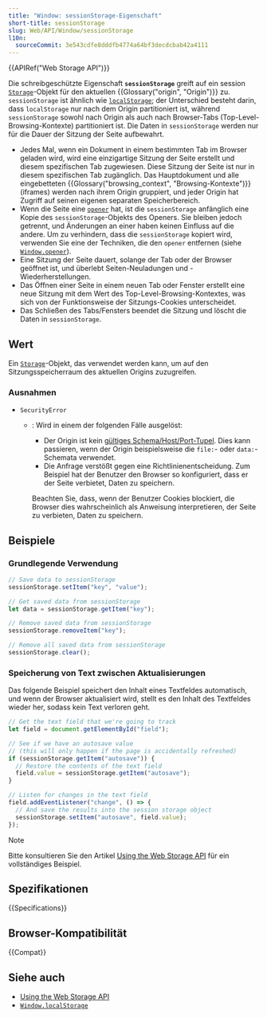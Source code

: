 ```yaml
---
title: "Window: sessionStorage-Eigenschaft"
short-title: sessionStorage
slug: Web/API/Window/sessionStorage
l10n:
  sourceCommit: 3e543cdfe8dddfb4774a64bf3decdcbab42a4111
---
```


{{APIRef("Web Storage API")}}

Die schreibgeschützte Eigenschaft **`sessionStorage`** greift auf ein session [`Storage`](/de/docs/Web/API/Storage)-Objekt für den aktuellen {{Glossary("origin", "Origin")}} zu. `sessionStorage` ist ähnlich wie [`localStorage`](/de/docs/Web/API/Window/localStorage); der Unterschied besteht darin, dass `localStorage` nur nach dem Origin partitioniert ist, während `sessionStorage` sowohl nach Origin als auch nach Browser-Tabs (Top-Level-Browsing-Kontexte) partitioniert ist. Die Daten in `sessionStorage` werden nur für die Dauer der Sitzung der Seite aufbewahrt.

- Jedes Mal, wenn ein Dokument in einem bestimmten Tab im Browser geladen wird, wird eine einzigartige Sitzung der Seite erstellt und diesem spezifischen Tab zugewiesen. Diese Sitzung der Seite ist nur in diesem spezifischen Tab zugänglich. Das Hauptdokument und alle eingebetteten {{Glossary("browsing_context", "Browsing-Kontexte")}} (iframes) werden nach ihrem Origin gruppiert, und jeder Origin hat Zugriff auf seinen eigenen separaten Speicherbereich.
- Wenn die Seite eine [`opener`](/de/docs/Web/API/Window/opener) hat, ist die `sessionStorage` anfänglich eine Kopie des `sessionStorage`-Objekts des Openers. Sie bleiben jedoch getrennt, und Änderungen an einer haben keinen Einfluss auf die andere. Um zu verhindern, dass die `sessionStorage` kopiert wird, verwenden Sie eine der Techniken, die den `opener` entfernen (siehe [`Window.opener`](/de/docs/Web/API/Window/opener)).
- Eine Sitzung der Seite dauert, solange der Tab oder der Browser geöffnet ist, und überlebt Seiten-Neuladungen und -Wiederherstellungen.
- Das Öffnen einer Seite in einem neuen Tab oder Fenster erstellt eine neue Sitzung mit dem Wert des Top-Level-Browsing-Kontextes, was sich von der Funktionsweise der Sitzungs-Cookies unterscheidet.
- Das Schließen des Tabs/Fensters beendet die Sitzung und löscht die Daten in `sessionStorage`.

## Wert

Ein [`Storage`](/de/docs/Web/API/Storage)-Objekt, das verwendet werden kann, um auf den Sitzungsspeicherraum des aktuellen Origins zuzugreifen.

### Ausnahmen

- `SecurityError`

  - : Wird in einem der folgenden Fälle ausgelöst:

    - Der Origin ist kein [gültiges Schema/Host/Port-Tupel](/de/docs/Web/Security/Same-origin_policy#definition_of_an_origin). Dies kann passieren, wenn der Origin beispielsweise die `file:`- oder `data:`-Schemata verwendet.
    - Die Anfrage verstößt gegen eine Richtlinienentscheidung. Zum Beispiel hat der Benutzer den Browser so konfiguriert, dass er der Seite verbietet, Daten zu speichern.

    Beachten Sie, dass, wenn der Benutzer Cookies blockiert, die Browser dies wahrscheinlich als Anweisung interpretieren, der Seite zu verbieten, Daten zu speichern.

## Beispiele

### Grundlegende Verwendung

```js
// Save data to sessionStorage
sessionStorage.setItem("key", "value");

// Get saved data from sessionStorage
let data = sessionStorage.getItem("key");

// Remove saved data from sessionStorage
sessionStorage.removeItem("key");

// Remove all saved data from sessionStorage
sessionStorage.clear();
```

### Speicherung von Text zwischen Aktualisierungen

Das folgende Beispiel speichert den Inhalt eines Textfeldes automatisch, und wenn der Browser aktualisiert wird, stellt es den Inhalt des Textfeldes wieder her, sodass kein Text verloren geht.

```js
// Get the text field that we're going to track
let field = document.getElementById("field");

// See if we have an autosave value
// (this will only happen if the page is accidentally refreshed)
if (sessionStorage.getItem("autosave")) {
  // Restore the contents of the text field
  field.value = sessionStorage.getItem("autosave");
}

// Listen for changes in the text field
field.addEventListener("change", () => {
  // And save the results into the session storage object
  sessionStorage.setItem("autosave", field.value);
});
```

> [!NOTE]
> Bitte konsultieren Sie den Artikel [Using the Web Storage API](/de/docs/Web/API/Web_Storage_API/Using_the_Web_Storage_API) für ein vollständiges Beispiel.

## Spezifikationen

{{Specifications}}

## Browser-Kompatibilität

{{Compat}}

## Siehe auch

- [Using the Web Storage API](/de/docs/Web/API/Web_Storage_API/Using_the_Web_Storage_API)
- [`Window.localStorage`](/de/docs/Web/API/Window/localStorage)
